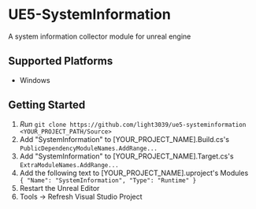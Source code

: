 # UE5-SystemInformation
A system information collector module for unreal engine

## Supported Platforms
* Windows

## Getting Started
1. *Run* `git clone https://github.com/light3039/ue5-systeminformation <YOUR_PROJECT_PATH/Source>`
2. Add "SystemInformation" to [YOUR_PROJECT_NAME].Build.cs's `PublicDependencyModuleNames.AddRange...`
3. Add "SystemInformation" to [YOUR_PROJECT_NAME].Target.cs's `ExtraModuleNames.AddRange...`
4. Add the following text to [YOUR_PROJECT_NAME].uproject's Modules
`		{
			"Name": "SystemInformation",
			"Type": "Runtime"
		}`
5. Restart the Unreal Editor
6. Tools -> Refresh Visual Studio Project
